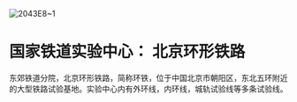 ![2043E8~1](https://github.com/user-attachments/assets/9af8a445-7584-4d95-8592-3b04cc786b3b)
# 国家铁道实验中心： 北京环形铁路

东郊铁道分院，北京环形铁路，简称环铁，位于中国北京市朝阳区，东北五环附近的大型铁路试验基地。实验中心内有外环线，内环线，城轨试验线等多条试验线。
